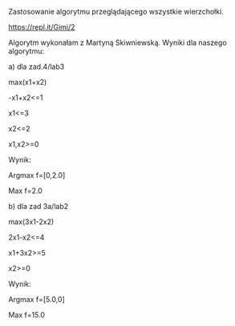 Zastosowanie algorytmu przeglądającego wszystkie wierzchołki.

https://repl.it/Gimi/2

Algorytm wykonałam z Martyną Skiwniewską.
Wyniki dla naszego algorytmu: 

a) dla zad.4/lab3

max(x1+x2)

-x1+x2<=1

x1<=3

x2<=2

x1,x2>=0

Wynik:

Argmax f=[0,2.0]

Max f=2.0

b) dla zad 3a/lab2

max(3x1-2x2)

2x1-x2<=4

x1+3x2>=5

x2>=0

Wynik:

Argmax f=[5.0,0]

Max f=15.0
